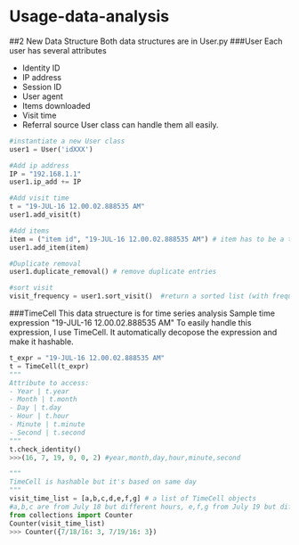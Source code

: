 # Usage-data-analysis

##2 New Data Structure
Both data structures are in User.py
###User
Each user has several attributes
- Identity ID
- IP address
- Session ID
- User agent
- Items downloaded
- Visit time
- Referral source
User class can handle them all easily. 
```python
#instantiate a new User class
user1 = User('idXXX') 

#Add ip address 
IP = "192.168.1.1"
user1.ip_add += IP

#Add visit time
t = "19-JUL-16 12.00.02.888535 AM" 
user1.add_visit(t)

#Add items
item = ("item id", "19-JUL-16 12.00.02.888535 AM") # item has to be a tuple that keeps id and download time
user1.add_item(item)

#Duplicate removal
user1.duplicate_removal() # remove duplicate entries

#sort visit
visit_frequency = user1.sort_visit()  #return a sorted list (with frequency)
```
###TimeCell
This data struecture is for time series analysis
Sample time expression "19-JUL-16 12.00.02.888535 AM" 
To easily handle this expression, I use TimeCell. It automatically decopose the expression and make it hashable. 

```python
t_expr = "19-JUL-16 12.00.02.888535 AM"
t = TimeCell(t_expr)
"""
Attribute to access:
- Year | t.year
- Month | t.month
- Day | t.day
- Hour | t.hour
- Minute | t.minute
- Second | t.second
"""
t.check_identity()
>>>(16, 7, 19, 0, 0, 2) #year,month,day,hour,minute,second

"""
TimeCell is hashable but it's based on same day
"""
visit_time_list = [a,b,c,d,e,f,g] # a list of TimeCell objects 
#a,b,c are from July 18 but different hours, e,f,g from July 19 but different hours
from collections import Counter
Counter(visit_time_list)
>>> Counter({7/18/16: 3, 7/19/16: 3})
```

